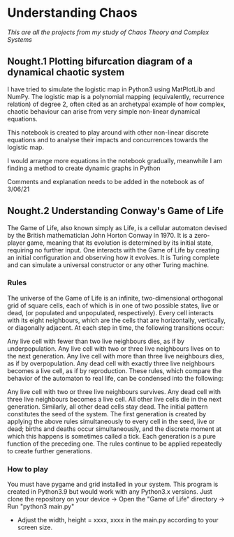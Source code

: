 # Understanding Chaos

*This are all the projects from my study of Chaos Theory and Complex Systems*
</br>
## Nought.1 Plotting bifurcation diagram of a dynamical chaotic system

I have tried to simulate the logistic map in Python3 using MatPlotLib and NumPy.
The logistic map is a polynomial mapping (equivalently, recurrence relation) of degree 2, often cited as an archetypal example of how complex, chaotic behaviour can arise from very simple non-linear dynamical equations.

This notebook is created to play around with other non-linear discrete equations and to analyse their impacts and concurrences towards the logistic map.

I would arrange more equations in the notebook gradually, meanwhile I am finding a method to create dynamic graphs in Python

Comments and explanation needs to be added in the notebook as of 3/06/21

## Nought.2 Understanding Conway's Game of Life

The Game of Life, also known simply as Life, is a cellular automaton devised by the British mathematician John Horton Conway in 1970. It is a zero-player game, meaning that its evolution is determined by its initial state, requiring no further input. One interacts with the Game of Life by creating an initial configuration and observing how it evolves. It is Turing complete and can simulate a universal constructor or any other Turing machine.

### Rules

The universe of the Game of Life is an infinite, two-dimensional orthogonal grid of square cells, each of which is in one of two possible states, live or dead, (or populated and unpopulated, respectively). Every cell interacts with its eight neighbours, which are the cells that are horizontally, vertically, or diagonally adjacent. At each step in time, the following transitions occur:

Any live cell with fewer than two live neighbours dies, as if by underpopulation.
Any live cell with two or three live neighbours lives on to the next generation.
Any live cell with more than three live neighbours dies, as if by overpopulation.
Any dead cell with exactly three live neighbours becomes a live cell, as if by reproduction.
These rules, which compare the behavior of the automaton to real life, can be condensed into the following:

Any live cell with two or three live neighbours survives.
Any dead cell with three live neighbours becomes a live cell.
All other live cells die in the next generation. Similarly, all other dead cells stay dead.
The initial pattern constitutes the seed of the system. The first generation is created by applying the above rules simultaneously to every cell in the seed, live or dead; births and deaths occur simultaneously, and the discrete moment at which this happens is sometimes called a tick. Each generation is a pure function of the preceding one. The rules continue to be applied repeatedly to create further generations.

### How to play

You must have pygame and grid installed in your system.
This program is created in Python3.9 but would work with any Python3.x versions.
Just clone the repository on your device -> Open the "Game of Life" directory -> Run "python3 main.py"

* Adjust the width, height = xxxx, xxxx in the main.py according to your screen size.

